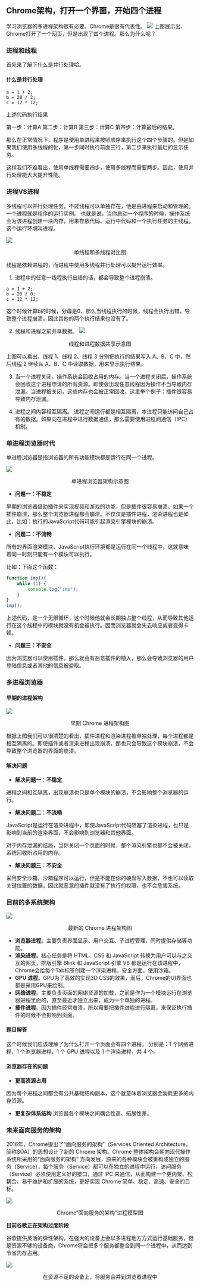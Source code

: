 ## Chrome架构，打开一个界面，开始四个进程

学习浏览器的多进程架构很有必要。Chrome是很有代表性。
        ![](https://cdn.jsdelivr.net/gh/hzy1257664828/Images/img/172139155897d0a9.png)
上图展示出，Chrome打开了一个网页，但是出现了四个进程。那么为什么呢？

### 进程和线程
首先来了解下什么是并行处理哈。
#### 什么是并行处理
```
a = 1 + 2;
b = 20 / 2;
c = 12 * 12;
```
上述代码执行结果

第一步：计算A
第二步：计算B
第三步：计算C
第四步：计算最后的结果。

那么在正常情况下，程序是使用单进程来按照顺序来执行这个四个步骤的。但是如果我们使用多线程的化，第一步同时执行前面三行，第二步来执行最后的显示任务。

这样我们不难看出，使用单线程需要四步，使用多线程而需要两步。因此，使用并行处理能大大提升性能。

### 进程VS进程
多线程可以并行处理任务，不过线程可以单独存在，他是由进程来启动和管理的。一个进程就是程序的运行实例。
也就是说，当你启动一个程序的时候，操作系统会为该进程创建一块内存，用来存放代码、运行中代码和一个执行任务的主线程，这个运行环境叫进程。


![](https://cdn.jsdelivr.net/gh/hzy1257664828/Images/img/172139a3b64eff19.png)
<center>单线程和多线程对比图</center>

线程是依赖进程的，而进程中使用多线程并行处理可以提升运行效率。

1. 进程中的任意一线程执行出错的话，都会导致整个进程崩溃。

```
a = 1 + 2;
b = 20 / 0;
c = 12 * 12;
```
这个时候计算b的时候，分母是0，那么当线程执行的时候，线程会执行出错，导致整个进程崩溃，因此其他的两个执行结果也没有了。

2. 线程和进程之前共享数据。
![](https://cdn.jsdelivr.net/gh/hzy1257664828/Images/img/172139ee47468f95-20200525133950509.png)
<center>线程和进程数据共享示意图</center>

上图可以看出，线程 1、线程 2、线程 3 分别把执行的结果写入 A、B、C 中，然后线程 2 继续从 A、B、C 中读取数据，用来显示执行结果。

3. 当一个进程关闭，操作系统会回收占用的内存。当一个进程关闭后，操作系统会回收这个进程申请的所有资源。即使会出现任意线程因为操作不当导致内存泄漏，当进程被关闭，这些内存也会被正常回收。这里举个例子：插件很容易导致内存泄漏。

4. 进程之间内容相互隔离。
进程之间运行都是相互隔离，本进程只能访问自己占有的数据。如果向在进程中进行数据通信，那么需要使用进程间通信（IPC）机制。

### 单进程浏览器时代

单进程浏览器是指浏览器的所有功能模块都是运行在同一个进程。

![](https://cdn.jsdelivr.net/gh/hzy1257664828/Images/img/17213a5a06314e4a-20200525134018066.png)
<center>单进程浏览器架构示意图</center>

- **问题一：不稳定**

早期的浏览器借助插件来实现视频和游戏的功能，但是插件很容易崩溃。如果一个插件崩溃，那么整个浏览器进程都会崩溃。不仅仅是插件进程，渲染进程也是如此，比如：执行的JavaScript代码可能引起渲染引擎模块的崩溃。

- **问题二：不流畅**

所有的界面渲染模块、JavaScript执行环境都是运行在同一个线程中，这就意味着同一时刻只能有一个模块可以执行。

比如：下面这个函数：
```js
function imp(){
    while (1) {
		console.log("imp");
	}
}
imp();
```

上述代码，是一个无限循环，这个时候他就会长期独占整个线程，从而导致其他运行在这个线程中的模块就没有机会被执行。因而浏览器就会失去响应或者变得卡顿。

- **问题三：不安全**

因为浏览器可以使用插件，那么就会有恶意插件的植入，那么会导致浏览器的用户登陆信息或者其他的信息被盗取。

### 多进程浏览器
#### 早期的进程架构

![](https://cdn.jsdelivr.net/gh/hzy1257664828/Images/img/17213ad77e274672.png)
<center>早期 Chrome 进程架构图</center>

根据上图我们可以很清楚的看出，插件进程和渲染进程被单独处理，每个进程都是相互隔离的。即使插件或者渲染进程出现崩溃，那也只会导致这个模块崩溃，不会导致整个浏览器的界面的崩溃。

#### 解决问题

- **解决问题一：不稳定**

进程之间相互隔离，出现崩溃也只是单个模块的崩溃，不会影响整个浏览器的运行。

- **解决问题二：不流畅**

JavaScript是运行在渲染进程中，即使JavaScript代码阻塞了渲染进程，也只是影响到当前的渲染界面，不会影响到浏览器和其他界面。

对于内存泄漏的结局，当你关闭一个页面的时候，整个渲染引擎也都不会被关闭，系统回收所占用的内存。

- **解决问题三：不安全**

采用安全沙箱，沙箱程序可以运行，但是不能在你的硬盘写入数据，不也可以读取关键位置的数据，因此就恶意的插件就没有了执行的权限，也不会危害系统。

### 目前的多系统架构

![](https://cdn.jsdelivr.net/gh/hzy1257664828/Images/img/17213c5403944502.png)
<center>最新的 Chrome 进程架构图</center>

- **浏览器进程**。主要负责界面显示、用户交互、子进程管理，同时提供存储等功能。
- **渲染进程**。核心任务是将 HTML、CSS 和 JavaScript 转换为用户可以与之交互的网页，排版引擎 Blink 和 JavaScript 引擎 V8 都是运行在该进程中，Chrome会给每个Tab标签创建一个渲染进程。安全方面，使用沙箱。
- **GPU 进程**。GPU为了高效的实现3D CSS的效果，而后，Chrome的UI界面也都是采用GPU来绘制。
- **网络进程**。主要负责页面的网络资源的加载，之前是作为一个模块运行在浏览器进程里面的，直至最近才独立出来，成为一个单独的进程。
- **插件进程**。因为插件经常崩溃，所以需要把插件进程进行隔离，来保证执行插件的时候不会影响到页面。

#### 题目解答
这个时候我们应该理解了为什么打开一个页面会有四个进程。
分别是：1 个网络进程、1 个浏览器进程、1 个 GPU 进程以及 1 个渲染进程，共 4 个。

#### 浏览器存在的问题
- **更高资源占用**

因为每个进程之间都会有公共基础结构副本，这个就意味着浏览器会消耗更多的内存资源。

- **更复杂体系结构**
浏览器各个模块之间耦合性高、拓展性差。

### 未来面向服务的架构

2016年，Chrome提出了“面向服务的架构”（Services Oriented Architecture，简称SOA）的思想设计了新的 Chrome 架构。Chrome 整体架构会朝向现代操作系统所采用的“面向服务的架构” 方向发展，原来的各种模块会被重构成独立的服务（Service），每个服务（Service）都可以在独立的进程中运行，访问服务（Service）必须使用定义好的接口，通过 IPC 来通信，从而构建一个更内聚、松耦合、易于维护和扩展的系统，更好实现 Chrome 简单、稳定、高速、安全的目标。


![](https://cdn.jsdelivr.net/gh/hzy1257664828/Images/img/17213d1416bdd414.png)
<center>Chrome“面向服务的架构”进程模型图</center>


**目前谷歌正在架构过度阶段**

谷歌提供灵活的弹性架构，在强大的设备上会以多进程地方方式运行基础服务，但是资源不够的设备商，Chrome将会把多个服务都整合到同一个进程中，从而达到节省内存占用。

![](https://cdn.jsdelivr.net/gh/hzy1257664828/Images/img/17213d424a2ea485.png)

<center>在资源不足的设备上，将服务合并到浏览器进程中</center>

